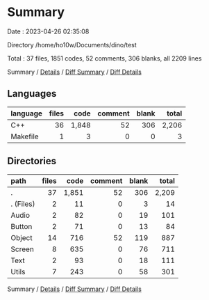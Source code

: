 # Summary

Date : 2023-04-26 02:35:08

Directory /home/ho10w/Documents/dino/test

Total : 37 files,  1851 codes, 52 comments, 306 blanks, all 2209 lines

Summary / [Details](details.md) / [Diff Summary](diff.md) / [Diff Details](diff-details.md)

## Languages
| language | files | code | comment | blank | total |
| :--- | ---: | ---: | ---: | ---: | ---: |
| C++ | 36 | 1,848 | 52 | 306 | 2,206 |
| Makefile | 1 | 3 | 0 | 0 | 3 |

## Directories
| path | files | code | comment | blank | total |
| :--- | ---: | ---: | ---: | ---: | ---: |
| . | 37 | 1,851 | 52 | 306 | 2,209 |
| . (Files) | 2 | 11 | 0 | 3 | 14 |
| Audio | 2 | 82 | 0 | 19 | 101 |
| Button | 2 | 71 | 0 | 13 | 84 |
| Object | 14 | 716 | 52 | 119 | 887 |
| Screen | 8 | 635 | 0 | 76 | 711 |
| Text | 2 | 93 | 0 | 18 | 111 |
| Utils | 7 | 243 | 0 | 58 | 301 |

Summary / [Details](details.md) / [Diff Summary](diff.md) / [Diff Details](diff-details.md)